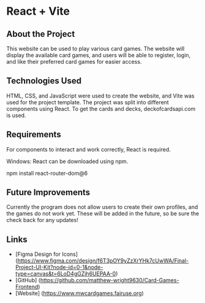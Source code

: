 # React + Vite

## About the Project

This website can be used to play various card games. The website will display the available card games, and users will be able to register, login, and like their preferred card games for easier access.

## Technologies Used

HTML, CSS, and JavaScript were used to create the website, and Vite was used for the project template. The project was split into different components using React.
To get the cards and decks, deckofcardsapi.com is used.

## Requirements

For components to interact and work correctly, React is required.

Windows:
React can be downloaded using npm.

npm install react-router-dom@6

## Future Improvements

Currently the program does not allow users to create their own profiles, and the games do not work yet. These will be added in the future, so be sure the check back for any updates!

## Links

- [Figma Design for Icons] (https://www.figma.com/design/f6T3pOY9yZzXrYHk7cUwWA/Final-Project-UI-Kit?node-id=0-1&node-type=canvas&t=6LoD4gGZjh6UEPAA-0)
- [GitHub] (https://github.com/matthew-wright9630/Card-Games-Frontend)
- [Website] (https://www.mwcardgames.fairuse.org)
